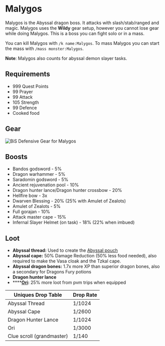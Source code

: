 # Malygos

Malygos is the Abyssal dragon boss. It attacks with slash/stab/ranged and magic. Malygos uses the **Wildy** gear setup, however you cannot lose gear while doing Malygos. This is a boss you can fight solo or in a mass.

You can kill Malygos with `/k name:Malygos`. To mass Malygos you can start the mass with `/mass monster:Malygos`.

**Note**: Malygos also counts for abyssal demon slayer tasks.

## Requirements

* 999 Quest Points
* 99 Prayer
* 99 Attack
* 105 Strength
* 99 Defence
* Cooked food

## Gear

![BiS Defensive Gear for Malygos](../../.gitbook/assets/bis\_mally.png)

## Boosts

* Bandos godsword - 5%
* Dragon warhammer - 5%
* Saradomin godsword - 5%
* Ancient rejuvenation pool - 10%
* Dragon hunter lance/Dragon hunter crossbow - 20%
* Hellfire bow - 3x
* Dwarven Blessing - 20% (25% with Amulet of Zealots)
* Amulet of Zealots - 5%
* Full gorajan - 10%
* Attack master cape - 15%
* Infernal Slayer Helmet (on task) - 18% (22% when imbued)

## Loot

* **Abyssal thread:** Used to create the [Abyssal pouch](../../skills/runecraft.md#custom-content-and-boosts)
* **Abyssal cape:** 50% Damage Reduction (50% less food needed), also required to make the Vasa cloak and the Tzkal cape.
* **Abyssal dragon bones:** 1.7x more XP than superior dragon bones, also a secondary for Dragons Fury potions
* **Dragon hunter lance**
* ****[**Ori**](../../custom-items/pets.md#resource-gathering-and-loot-effecting-pets)**:** 25% more loot from pvm trips when equipped

| **Uniques Drop Table**    | **Drop Rate** |
| ------------------------- | ------------- |
| Abyssal Thread            | 1/1024        |
| Abyssal Cape              | 1/2600        |
| Dragon Hunter Lance       | 1/1024        |
| Ori                       | 1/3000        |
| Clue scroll (grandmaster) | 1/140         |
